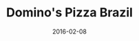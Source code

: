 ---
layout: site
title: "Domino's Pizza Brazil"
date: 2016-02-08
categories: [food-drink]
version: 1.3.14
major: 1
minor: 3
patch: 14
slug: dominos-br
link: http://www.dominos.com.br/
submitter: lpolepeddi
permalink: /sites/:slug
---